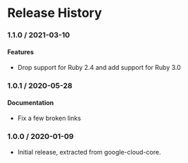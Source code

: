 # Release History

### 1.1.0 / 2021-03-10

#### Features

* Drop support for Ruby 2.4 and add support for Ruby 3.0

### 1.0.1 / 2020-05-28

#### Documentation

* Fix a few broken links

### 1.0.0 / 2020-01-09

* Initial release, extracted from google-cloud-core.
